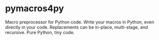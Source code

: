 # pymacros4py
Macro preprocessor for Python code. Write your macros in Python, even directly in your code. Replacements can be in-place, multi-stage, and recursive. Pure Python, tiny code. 
